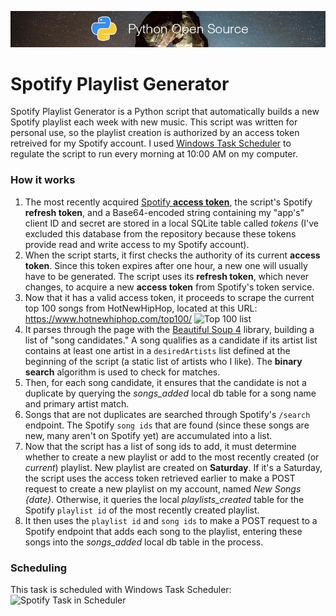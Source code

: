 ![Python Open Source](img/mybridge.png "MyBridge Open Source Rankings")

# Spotify Playlist Generator

Spotify Playlist Generator is a Python script that automatically builds a new Spotify playlist each week with new music.  This script was written for personal use, so the playlist creation is authorized by an access token retreived for my Spotify account.  I used [Windows Task Scheduler](https://en.wikipedia.org/wiki/Windows_Task_Scheduler) to regulate the script to run every morning at 10:00 AM on my computer.

### How it works
1. The most recently acquired [Spotify __access token__](https://beta.developer.spotify.com/documentation/general/guides/authorization-guide/), the script's Spotify __refresh token__, and a Base64-encoded string containing my "app's" client ID and secret are stored in a local SQLite table called *tokens* (I've excluded this database from the repository because these tokens provide read and write access to my Spotify account).
2. When the script starts, it first checks the authority of its current __access token__.  Since this token expires after one hour, a new one will usually have to be generated.  The script uses its __refresh token__, which never changes, to acquire a new __access token__ from Spotify's token service.
3. Now that it has a valid access token, it proceeds to scrape the current top 100 songs from HotNewHipHop, located at this URL: https://www.hotnewhiphop.com/top100/
![Top 100 list](img/top100.png "Top 100 on hotnewhiphop.com")
4. It parses through the page with the [Beautiful Soup 4](https://www.crummy.com/software/BeautifulSoup/bs4/doc/) library, building a list of "song candidates."  A song qualifies as a candidate if its artist list contains at least one artist in a `desiredArtists` list defined at the beginning of the script (a static list of artists who I like). The __binary search__ algorithm is used to check for matches.
5. Then, for each song candidate, it ensures that the candidate is not a duplicate by querying the *songs_added* local db table for a song name and primary artist match.
6. Songs that are not duplicates are searched through Spotify's `/search` endpoint.  The Spotify `song ids` that are found (since these songs are new, many aren't on Spotify yet) are accumulated into a list.
7. Now that the script has a list of song ids to add, it must determine whether to create a new playlist or add to the most recently created (or *current*) playlist.  New playlist are created on __Saturday__.  If it's a Saturday, the script uses the access token retrieved earlier to make a POST request to create a new playlist on my account, named *New Songs {date}*.  Otherwise, it queries the local *playlists_created* table for the Spotify `playlist id` of the most recently created playlist.
8. It then uses the `playlist id` and `song ids` to make a POST request to a Spotify endpoint that adds each song to the playlist, entering these songs into the *songs_added* local db table in the process.

### Scheduling
This task is scheduled with Windows Task Scheduler:
![Spotify Task in Scheduler](img/task-scheduler.png "Spotify Task in Scheduler")
